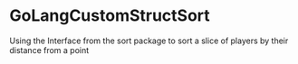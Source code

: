 # GoLangCustomStructSort
Using the Interface from the sort package to sort a slice of players by their distance from a point
